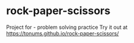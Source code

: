 # rock-paper-scissors
Project for - problem solving practice 
Try it out at https://tonums.github.io/rock-paper-scissors/
